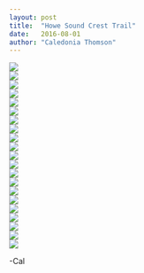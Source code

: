 ```yaml
---
layout: post
title:  "Howe Sound Crest Trail"
date:   2016-08-01
author: "Caledonia Thomson"
---
```


<div class="row">                                       
    <a href="http://res.cloudinary.com/vegemitesoup/image/upload/v1470372932/howe-sound-crest/3.jpg"><img src="http://res.cloudinary.com/vegemitesoup/image/upload/v1470372932/howe-sound-crest/3.jpg" /></a>              
</div>

<div class="row">
<div class="col-sm-4 col-xs-4">
	<a href="http://res.cloudinary.com/vegemitesoup/image/upload/v1470372932/howe-sound-crest/1.jpg"><img src="http://res.cloudinary.com/vegemitesoup/image/upload/v1470372932/howe-sound-crest/1.jpg" /></a>
</div>

<div class="col-sm-4 col-xs-4">
	<a href="http://res.cloudinary.com/vegemitesoup/image/upload/v1470372932/howe-sound-crest/2.jpg"><img src="http://res.cloudinary.com/vegemitesoup/image/upload/v1470372932/howe-sound-crest/2.jpg" /></a>
</div>

<div class="col-sm-4 col-xs-4">                   
	<a href="http://res.cloudinary.com/vegemitesoup/image/upload/v1470372932/howe-sound-crest/4.jpg"><img src="http://res.cloudinary.com/vegemitesoup/image/upload/v1470372932/howe-sound-crest/4.jpg" /></a>
</div>

</div>

<div class="row">                   
	<a href="http://res.cloudinary.com/vegemitesoup/image/upload/v1470372932/howe-sound-crest/5.jpg"><img src="http://res.cloudinary.com/vegemitesoup/image/upload/v1470372932/howe-sound-crest/5.jpg" /></a>
</div>  

<div class="row">
<div class="col-sm-6 col-xs-6">
	<a href="http://res.cloudinary.com/vegemitesoup/image/upload/v1470372932/howe-sound-crest/8.jpg"><img src="http://res.cloudinary.com/vegemitesoup/image/upload/v1470372932/howe-sound-crest/8.jpg" /></a>
</div>

<div class="col-sm-6 col-xs-6">
	<a href="http://res.cloudinary.com/vegemitesoup/image/upload/v1470372932/howe-sound-crest/7.jpg"><img src="http://res.cloudinary.com/vegemitesoup/image/upload/v1470372932/howe-sound-crest/7.jpg" /></a>
</div>
</div>

<div class="row">
<div class="col-sm-6 col-xs-6">
	<a href="http://res.cloudinary.com/vegemitesoup/image/upload/v1470372932/howe-sound-crest/9.jpg"><img src="http://res.cloudinary.com/vegemitesoup/image/upload/v1470372932/howe-sound-crest/9.jpg" /></a>
</div>

<div class="col-sm-6 col-xs-6">
	<a href="http://res.cloudinary.com/vegemitesoup/image/upload/v1470372932/howe-sound-crest/10.jpg"><img src="http://res.cloudinary.com/vegemitesoup/image/upload/v1470372932/howe-sound-crest/10.jpg" /></a>
</div>
</div>

<div class="row">
<div class="col-sm-8 col-xs-8">
	<a href="http://res.cloudinary.com/vegemitesoup/image/upload/v1470372932/howe-sound-crest/12.jpg"><img src="http://res.cloudinary.com/vegemitesoup/image/upload/v1470372932/howe-sound-crest/12.jpg" /></a>
</div>

<div class="col-sm-4 col-xs-4">
	<a href="http://res.cloudinary.com/vegemitesoup/image/upload/v1470372932/howe-sound-crest/11.jpg"><img src="http://res.cloudinary.com/vegemitesoup/image/upload/v1470372932/howe-sound-crest/11.jpg" /></a>
</div>
</div>

<div class="row">
<div class="col-sm-4 col-xs-4">
	<a href="http://res.cloudinary.com/vegemitesoup/image/upload/v1470372932/howe-sound-crest/14.jpg"><img src="http://res.cloudinary.com/vegemitesoup/image/upload/v1470372932/howe-sound-crest/14.jpg" /></a>
</div>
<div class="col-sm-8 col-xs-8">
	<a href="http://res.cloudinary.com/vegemitesoup/image/upload/v1470372932/howe-sound-crest/15.jpg"><img src="http://res.cloudinary.com/vegemitesoup/image/upload/v1470372932/howe-sound-crest/15.jpg" /></a>
</div>
</div>

<div class="row">                   
	<a href="http://res.cloudinary.com/vegemitesoup/image/upload/v1470372932/howe-sound-crest/13.jpg"><img src="http://res.cloudinary.com/vegemitesoup/image/upload/v1470372932/howe-sound-crest/13.jpg" /></a> 
</div>  

<div class="row">
<div class="col-sm-6 col-xs-6">
	<a href="http://res.cloudinary.com/vegemitesoup/image/upload/v1470372932/howe-sound-crest/16.jpg"><img src="http://res.cloudinary.com/vegemitesoup/image/upload/v1470372932/howe-sound-crest/16.jpg" /></a>
</div>
<div class="col-sm-6 col-xs-6">
	<a href="http://res.cloudinary.com/vegemitesoup/image/upload/v1470372932/howe-sound-crest/20.jpg"><img src="http://res.cloudinary.com/vegemitesoup/image/upload/v1470372932/howe-sound-crest/20.jpg" /></a>
</div>
</div>

<div class="row">
<div class="col-sm-6 col-xs-6">
	<a href="http://res.cloudinary.com/vegemitesoup/image/upload/v1470372932/howe-sound-crest/17.jpg"><img src="http://res.cloudinary.com/vegemitesoup/image/upload/v1470372932/howe-sound-crest/17.jpg" /></a>
</div>
<div class="col-sm-6 col-xs-6">
	<a href="http://res.cloudinary.com/vegemitesoup/image/upload/v1470372932/howe-sound-crest/19.jpg"><img src="http://res.cloudinary.com/vegemitesoup/image/upload/v1470372932/howe-sound-crest/19.jpg" /></a>
</div>
</div>

<div class="row">                   
	<a href="http://res.cloudinary.com/vegemitesoup/image/upload/v1470372932/howe-sound-crest/0.jpg"><img src="http://res.cloudinary.com/vegemitesoup/image/upload/v1470372932/howe-sound-crest/0.jpg" /></a> 
</div>  


<div class="row">
<div class="col-sm-6 col-xs-6">
	<a href="http://res.cloudinary.com/vegemitesoup/image/upload/v1470372932/howe-sound-crest/6.jpg"><img src="http://res.cloudinary.com/vegemitesoup/image/upload/v1470372932/howe-sound-crest/6.jpg" /></a>
</div>
<div class="col-sm-6 col-xs-6">
	<a href="http://res.cloudinary.com/vegemitesoup/image/upload/v1470372932/howe-sound-crest/21.jpg"><img src="http://res.cloudinary.com/vegemitesoup/image/upload/v1470372932/howe-sound-crest/21.jpg" /></a>
</div>
</div>


-Cal